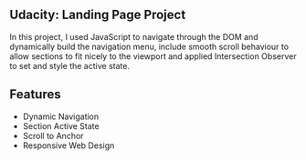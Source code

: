 ## Udacity: Landing Page Project
In this project, I used JavaScript to navigate through the DOM and dynamically build the navigation menu, include smooth scroll behaviour to allow sections to fit nicely to the viewport and applied Intersection Observer to set and style the active state.

## Features

- Dynamic Navigation
- Section Active State
- Scroll to Anchor
- Responsive Web Design



